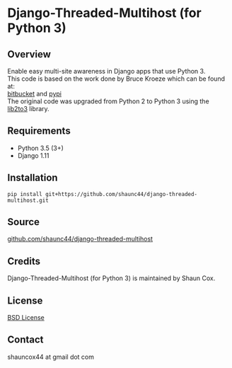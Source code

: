 # Django-Threaded-Multihost (for Python 3)  

## Overview  
Enable easy multi-site awareness in Django apps that use Python 3.  
This code is based on the work done by Bruce Kroeze which can be found at:   
[bitbucket](https://bitbucket.org/bkroeze/django-threaded-multihost/src/default/) and [pypi](https://pypi.org/project/django-threaded-multihost/)  
The original code was upgraded from Python 2 to Python 3 using the [lib2to3](https://docs.python.org/3.5/library/2to3.html) library.  

## Requirements  
  * Python 3.5 (3+)  
  * Django 1.11  

## Installation  
```
pip install git+https://github.com/shaunc44/django-threaded-multihost.git
```

## Source  
[github.com/shaunc44/django-threaded-multihost](https://github.com/shaunc44/django-threaded-multihost)  

## Credits  
Django-Threaded-Multihost (for Python 3) is maintained by Shaun Cox.

## License  
[BSD License](https://github.com/shaunc44/django-threaded-multihost/blob/master/LICENSE)  

## Contact  
shauncox44 at gmail dot com  
